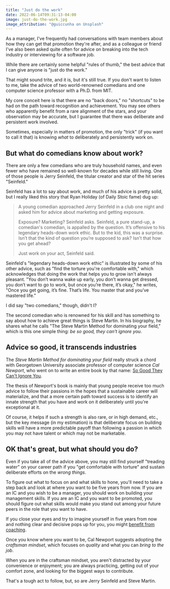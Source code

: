 ```yaml
---
title: "Just do the work"
date: 2022-06-14T09:31:13-04:00
image: just-do-the-work.jpg
image_attribution: "@guiccunha on Unsplash"
---
```


As a manager, I've frequently had conversations with team members about how they
can get that promotion they're after, and as a colleague or friend I've also
been asked quite often for advice on breaking into the tech industry or
interviewing for a software job.

While there are certainly some helpful "rules of thumb," the best advice that I
can give anyone is "just do the work."

That might sound trite, and it is, but it's still true. If you don't want to
listen to me, take the advice of two world-renowned comedians and one computer
science professor with a Ph.D. from MIT.<!--more-->

My core conceit here is that there are no "back doors," no "shortcuts" to be had
on the path toward recognition and achievement. You may see others who
apparently benefit from a rare alignment of the stars, and your observation may
be accurate, but I guarantee that there was deliberate and persistent work
involved.

Sometimes, especially in matters of promotion, the only "trick" (if you want to
call it that) is knowing *what* to deliberately and persistently work on.

## But what do comedians know about work?

There are only a few comedians who are truly household names, and even fewer who
have remained so well-known for decades while still living. One of those people
is Jerry Seinfeld, the titular creator and star of the hit series "Seinfeld."

Seinfeld has a lot to say about work, and much of his advice is pretty solid,
but I really liked this story that Ryan Holiday (of Daily Stoic fame) dug up:

> A young comedian approached Jerry Seinfeld in a club one night and asked him
> for advice about marketing and getting exposure.
> 
> Exposure? Marketing? Seinfeld asks. Seinfeld, a pure stand-up, a comedian's
> comedian, is appalled by the question. It’s offensive to his legendary
> heads-down work ethic. But to the kid, this was a surprise. Isn’t that the
> kind of question you’re supposed to ask? Isn’t that how you get ahead?
> 
> Just work on your act, Seinfeld said.

Seinfeld's "legendary heads-down work ethic" is illustrated by some of his other
advice, such as "find the torture you're comfortable with," which acknowledges
that doing the work that helps you to grow isn't always pleasant. "You don’t
wanna wake up early, you don’t wanna get dressed, you don’t want to go to work,
but once you’re there, it’s okay," he writes, "Once you get going, it’s
fine. That’s life. You master that and you’ve mastered life."

I did say "two comedians," though, didn't I?

The second comedian who is renowned for his skill and has something to say about
how to achieve great things is Steve Martin. In his biography, he shares what he
calls "The Steve Martin Method for dominating your field," which is this one
simple thing: *be so good, they can't ignore you*.

## Advice so good, it transcends industries

The *Steve Martin Method for dominating your field* really struck a chord with
Georgetown University associate professor of computer science *Cal Newport*, who
went on to write an entire book by that name: [So Good They Can't Ignore
You][sgtciy].

[sgtciy]: https://amzn.to/3L6UwPU

The thesis of Newport's book is mainly that young people receive too much advice
to follow their passions in the hopes that a sustainable career will
materialize, and that a more certain path toward success is to identify an
innate strength that you have and work on it deliberately until you're
exceptional at it.

Of course, it helps if such a strength is also rare, or in high demand, etc.,
but the key message (in my estimation) is that deliberate focus on building
skills will have a more predictable payoff than following a passion in which you
may not have talent or which may not be marketable.

## OK that's great, but what should you do?

Even if you take all of the advice above, you may still find yourself "treading
water" on your career path if you "get comfortable with torture" and sustain
deliberate efforts on the *wrong things*.

To figure out what to focus on and what skills to hone, you'll need to take a
step back and look at where you want to be five years from now. If you are an IC
and you wish to be a manager, you should work on building your management
skills. If you are an IC and you want to be promoted, you should figure out what
skills would make you stand out among your future peers in the role that you
want to have.

If you close your eyes and try to imagine yourself in five years from now and
nothing clear and decisive pops up for you, you might [benefit from
coaching][go].

Once you know where you want to be, Cal Newport suggests adopting the *craftsman
mindset*, which focuses on *quality* and what you can *bring to the job*.

When you are in the craftsman mindset, you aren't distracted by your convenience
or enjoyment; you are always practicing, getting out of your comfort zone, and
looking for the biggest ways to contribute.

That's a tough act to follow, but, so are Jerry Seinfeld and Steve Martin.

[go]: https://aaronbieber.coach/get-started
